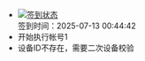 - [![签到状态](https://github.com/womade/Cloud189-Actions/actions/workflows/main.yml/badge.svg?branch=main)](https://github.com/womade/Cloud189-Actions/actions/workflows/main.yml) <br> 签到时间：2025-07-13 00:44:42
- 开始执行帐号1
- 设备ID不存在，需要二次设备校验
